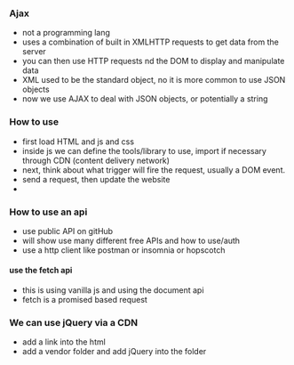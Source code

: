 ### Ajax
- not a programming lang
- uses a combination of built in XMLHTTP requests to get data from the server
- you can then use HTTP requests nd the DOM to display and manipulate data
- XML used to be the standard object, no it is more common to use JSON objects
- now we use AJAX to deal with JSON objects, or potentially a string


### How to use
- first load HTML and js and css
- inside js we can define the tools/library to use, import if necessary through CDN (content delivery network)
- next, think about what trigger will fire the request, usually a DOM event.
- send a request, then update the website
- 

### How to use an api
- use public API on gitHub
- will show use many different free APIs and how to use/auth
- use a http client like postman or insomnia or hopscotch

#### use the fetch api
- this is using vanilla js and using the document api
- fetch is a promised based request


### We can use jQuery via a CDN
- add a link into the html
- add a vendor folder and add jQuery into the folder